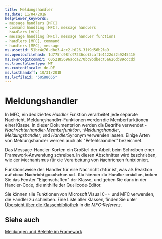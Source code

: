 ```yaml
---
title: Meldungshandler
ms.date: 11/04/2016
helpviewer_keywords:
- message handlers [MFC]
- command handling [MFC], message handlers
- handlers [MFC]
- message handling [MFC], message handler functions
- handlers [MFC], command
- handlers [MFC], message
ms.assetid: 51bc4e76-dbe3-4cc2-b026-3199d56b2fa9
ms.openlocfilehash: 1d775fc98fc97236cd63caf1e4422d32a9245410
ms.sourcegitcommit: 6052185696adca270bc9bdbec45a626dd89cdcdd
ms.translationtype: MT
ms.contentlocale: de-DE
ms.lasthandoff: 10/31/2018
ms.locfileid: "50588655"
---
```

# <a name="message-handlers"></a>Meldungshandler

In MFC, ein dediziertes *Handler* Funktion verarbeitet jede separate Nachricht. Meldungshandler-Funktionen werden die Memberfunktionen einer Klasse. In dieser Dokumentation werden die Begriffe verwendet *-Nachrichtenhandler-Memberfunktion*, *-Meldungshandler*, *Meldungshandler*, und *Handler*Synonym verwenden lassen. Einige Arten von Meldungshandler werden auch als "Befehlshandler." bezeichnet.

Das Message-Handler-Konten ein Großteil der Arbeit beim Schreiben einer Framework-Anwendung schreiben. In diesen Abschnitten wird beschrieben, wie der Mechanismus für die Verarbeitung von Nachrichten funktioniert.

Funktionsweise den Handler für eine Nachricht dafür ist, was als Reaktion auf diese Nachricht geschehen soll. Sie können die Handler erstellen, indem Sie das Fenster "Eigenschaften" der Klasse, und geben Sie dann in der Handler-Code, die mithilfe der Quellcode-Editor.

Sie können alle Funktionen von Microsoft Visual C++ und MFC verwenden, die Handler zu schreiben. Eine Liste aller Klassen, finden Sie unter [Übersicht über die Klassenbibliothek](../mfc/class-library-overview.md) in die *MFC-Referenz*.

## <a name="see-also"></a>Siehe auch

[Meldungen und Befehle im Framework](../mfc/messages-and-commands-in-the-framework.md)


